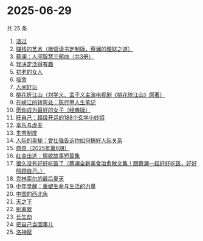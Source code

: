 # 2025-06-29

共 25 条

<!-- BEGIN WEREAD -->
<!-- 最后更新时间 2025-06-29 01:07:41 +0800 -->
1. [活过](https://weread.qq.com/web/bookDetail/6d832730813ab9f00g015126)
1. [赚钱的艺术（微信读书定制版，蔡澜的理财之道）](https://weread.qq.com/web/bookDetail/1fe32b60813ab9052g011c9e)
1. [蔡澜：人间智慧三部曲（共3册）](https://weread.qq.com/web/bookDetail/742320d0813ab8ff9g01995b)
1. [我决定活得有趣](https://weread.qq.com/web/bookDetail/4b0327105dd6dc4b003bbc5)
1. [初老的女人](https://weread.qq.com/web/bookDetail/31832ad0813aba13eg01342b)
1. [哑舍](https://weread.qq.com/web/bookDetail/659321d075f86bc6g0167ed)
1. [人间好玩](https://weread.qq.com/web/bookDetail/b8e32f90722fc839b8ec124)
1. [桃花折江山（刘学义、孟子义主演电视剧《桃花映江山》原著）](https://weread.qq.com/web/bookDetail/cd3326d0717c3e36cd3a199)
1. [在峡江的转弯处：陈行甲人生笔记](https://weread.qq.com/web/bookDetail/bca326a0813ab8f5ag016fc1)
1. [愿你成为最好的女子（经典版）](https://weread.qq.com/web/bookDetail/f6c32ab07200b281f6c725a)
1. [旺自己：超级开运的188个玄学小妙招](https://weread.qq.com/web/bookDetail/edb321d0813aba0efg01605a)
1. [享乐与虚无](https://weread.qq.com/web/bookDetail/43a32aa0813aba117g0130e2)
1. [生育制度](https://weread.qq.com/web/bookDetail/f9132af07165a293f91a6ec)
1. [人际的奥秘：曾仕强告诉你如何搞好人际关系](https://weread.qq.com/web/bookDetail/006329805b3739006f917d1)
1. [商界（2025年第6期）](https://weread.qq.com/web/bookDetail/0f632ea0813aba107g01161d)
1. [红杏出逃：情欲故事短篇集](https://weread.qq.com/web/bookDetail/5f9323c0813ab9faeg01613e)
1. [很久没有好好吃饭了（蔡澜全新美食治愈散文集！跟蔡澜一起好好吃饭，好好照顾自己。）](https://weread.qq.com/web/bookDetail/741329d0813ab9aacg0102d2)
1. [克林索尔的最后夏天](https://weread.qq.com/web/bookDetail/2eb32580813aba09dg01940c)
1. [中年觉醒：重塑生命与生活的力量](https://weread.qq.com/web/bookDetail/a8e32b20813aba09eg016d64)
1. [中国的西北角](https://weread.qq.com/web/bookDetail/c3a32400813ab9a18g01031b)
1. [天之下](https://weread.qq.com/web/bookDetail/4de326a0721770aa4de95f4)
1. [别离歌](https://weread.qq.com/web/bookDetail/b3f32960813aba0f7g0152c8)
1. [长生劫](https://weread.qq.com/web/bookDetail/7df32f80813ab9fcfg0196f6)
1. [把自己当回事儿](https://weread.qq.com/web/bookDetail/d2d32fe07247528dd2d5ac6)
1. [洛神赋](https://weread.qq.com/web/bookDetail/36432460813ab956ag017915)
<!-- END WEREAD -->
